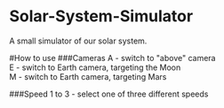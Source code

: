 Solar-System-Simulator
======================

A small simulator of our solar system.

#How to use
###Cameras
A - switch to "above" camera  
E - switch to Earth camera, targeting the Moon  
M - switch to Earth camera, targeting Mars  

###Speed
1 to 3 - select one of three different speeds
